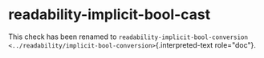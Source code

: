 # readability-implicit-bool-cast

This check has been renamed to `readability-implicit-bool-conversion
<../readability/implicit-bool-conversion>`{.interpreted-text
role="doc"}.
